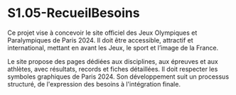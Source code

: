 # S1.05-RecueilBesoins

Ce projet vise à concevoir le site officiel des Jeux Olympiques et Paralympiques de Paris 2024. Il doit être accessible, attractif et international, mettant en avant les Jeux, le sport et l’image de la France.

Le site propose des pages dédiées aux disciplines, aux épreuves et aux athlètes, avec résultats, records et fiches détaillées. Il doit respecter les symboles graphiques de Paris 2024. Son développement suit un processus structuré, de l'expression des besoins à l'intégration finale. 
